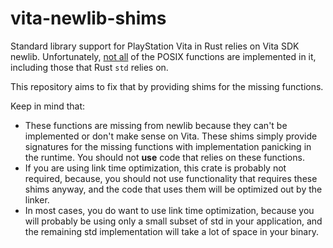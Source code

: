 # vita-newlib-shims

Standard library support for PlayStation Vita in Rust relies on Vita SDK newlib. Unfortunately, [not all](https://github.com/vitasdk/newlib/issues/86) of the POSIX functions are implemented in it, including those that Rust `std` relies on. 

This repository aims to fix that by providing shims for the missing functions.

Keep in mind that:
- These functions are missing from newlib because they can't be implemented or don't make sense on Vita. These shims simply provide signatures for the missing functions with implementation panicking in the runtime. You should not **use** code that relies on these functions.
- If you are using link time optimization, this crate is probably not required, because, you should not use functionality that requires these shims anyway, and the code that uses them will be optimized out by the linker.
- In most cases, you do want to use link time optimization, because you will probably be using only a small subset of std in your application, and the remaining std implementation will take a lot of space in your binary.

